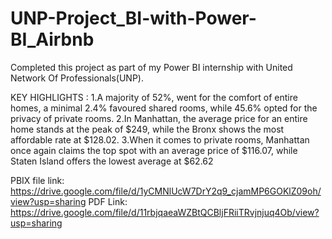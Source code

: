 # UNP-Project_BI-with-Power-BI_Airbnb
Completed this project as part of my Power BI internship with United Network Of Professionals(UNP).

KEY HIGHLIGHTS :
1.A majority of 52%, went for the comfort of entire homes, a minimal 2.4% favoured shared rooms, while 45.6% opted for the privacy of private rooms.
2.In Manhattan, the average price for an entire home stands at the peak of $249, while the Bronx shows the most affordable rate at $128.02.
3.When it comes to private rooms, Manhattan once again claims the top spot with an average price of $116.07, while Staten Island offers the lowest average at $62.62

PBIX file link: https://drive.google.com/file/d/1yCMNlUcW7DrY2q9_cjamMP6GOKlZ09oh/view?usp=sharing
PDF Link: https://drive.google.com/file/d/11rbjqaeaWZBtQCBljFRiiTRvjnjuq4Ob/view?usp=sharing
